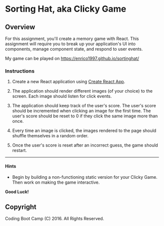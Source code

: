 # Sorting Hat, aka Clicky Game

## Overview

For this assignment, you'll create a memory game with React. This assignment will require you to break up your application's UI into components, manage component state, and respond to user events.

My game can be played on https://enrico1997.github.io/sortinghat/

### Instructions

1. Create a new React application using [Create React App](https://github.com/facebookincubator/create-react-app).

2. The application should render different images (of your choice) to the screen. Each image should listen for click events.

3. The application should keep track of the user's score. The user's score should be incremented when clicking an image for the first time. The user's score should be reset to 0 if they click the same image more than once.

4. Every time an image is clicked, the images rendered to the page should shuffle themselves in a random order.

5. Once the user's score is reset after an incorrect guess, the game should restart.

- - -

#### Hints

* Begin by building a non-functioning static version for your Clicky Game. Then work on making the game interactive.

**Good Luck!**

## Copyright

Coding Boot Camp (C) 2016. All Rights Reserved.
